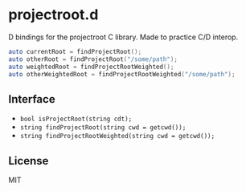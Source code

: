 # projectroot.d
D bindings for the projectroot C library. Made to practice C/D interop.

```d
auto currentRoot = findProjectRoot();
auto otherRoot = findProjectRoot("/some/path");
auto weightedRoot = findProjectRootWeighted();
auto otherWeightedRoot = findProjectRootWeighted("/some/path");
```

## Interface
- `bool isProjectRoot(string cdt);`
- `string findProjectRoot(string cwd = getcwd());`
- `string findProjectRootWeighted(string cwd = getcwd());`

## License
MIT
